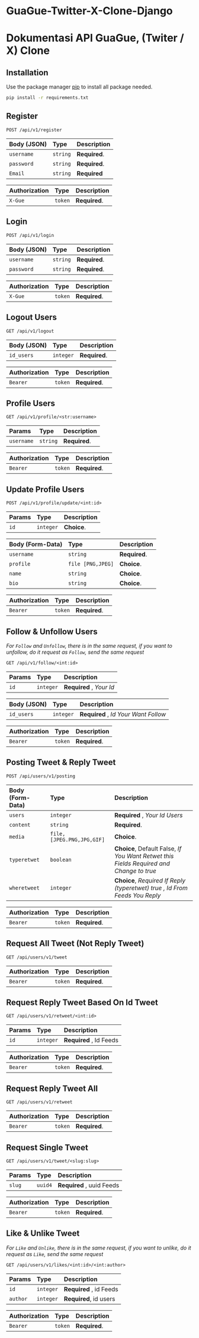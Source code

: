 # GuaGue-Twitter-X-Clone-Django
# Dokumentasi API GuaGue, (Twiter / X) Clone

## Installation

Use the package manager [pip](https://pip.pypa.io/en/stable/) to install all package needed.

```bash
pip install -r requirements.txt
```

## Register

```http
POST /api/v1/register 
```
| Body (JSON) | Type    | Description                |
| :-------- | :------- | :------------------------- |
| `username`| `string` | **Required**.|
| `password`| `string` | **Required**.|
| `Email`| `string` | **Required**|

| Authorization | Type    | Description                |
| :-------- | :------- | :------------------------- |
| `X-Gue`| `token` | **Required**.|


## Login

```http
POST /api/v1/login 
```
| Body (JSON) | Type    | Description                |
| :-------- | :------- | :------------------------- |
| `username`| `string` | **Required**.|
| `password`| `string` | **Required**.|

| Authorization | Type    | Description                |
| :-------- | :------- | :------------------------- |
| `X-Gue`| `token` | **Required**.|


## Logout Users

```http
GET /api/v1/logout
```

| Body (JSON) | Type    | Description                |
| :-------- | :------- | :------------------------- |
| `id_users`| `integer` | **Required**.|

| Authorization | Type    | Description                |
| :-------- | :------- | :------------------------- |
| `Bearer`| `token` | **Required**.|


## Profile Users

```http
GET /api/v1/profile/<str:username> 
```

| Params | Type    | Description                |
| :-------- | :------- | :------------------------- |
| `username`| `string` | **Required**.|

| Authorization | Type    | Description                |
| :-------- | :------- | :------------------------- |
| `Bearer`| `token` | **Required**.|


## Update Profile Users

```http
POST /api/v1/profile/update/<int:id> 
```

| Params | Type    | Description                |
| :-------- | :------- | :------------------------- |
| `id`| `integer` | **Choice**.|

| Body (Form-Data) | Type    | Description                |
| :-------- | :------- | :------------------------- |
| `username`| `string` | **Required**.|
| `profile`| `file [PNG,JPEG]` | **Choice**.|
| `name`| `string` | **Choice**.|
| `bio`| `string` | **Choice**.|



| Authorization | Type    | Description                |
| :-------- | :------- | :------------------------- |
| `Bearer`| `token` | **Required**.|


## Follow & Unfollow Users

*For `Follow` and `Unfollow`, there is in the same request, if you want to unfollow, do it  request  as `Follow`, send the same request*

```http
GET /api/v1/follow/<int:id> 
```

| Params | Type    | Description                |
| :-------- | :------- | :------------------------- |
| `id`| `integer` | **Required** , *Your Id*|

| Body (JSON) | Type    | Description                |
| :-------- | :------- | :------------------------- |
| `id_users`| `integer` | **Required** , *Id Your Want Follow*|

| Authorization | Type    | Description                |
| :-------- | :------- | :------------------------- |
| `Bearer`| `token` | **Required**.|


## Posting Tweet & Reply Tweet

```http
POST /api/users/v1/posting
```

| Body (Form-Data) | Type    | Description                |
| :-------- | :------- | :------------------------- |
| `users`| `integer` | **Required** , *Your Id Users*|
| `content`| `string` | **Required**.|
| `media`| `file, [JPEG.PNG,JPG,GIF]` | **Choice**.|
| `typeretwet`| `boolean` | **Choice**, Default False, *If You Want Retwet this Fields Required and Change to true*|
|`wheretweet`|`integer`|**Choice**, *Required If Reply (typeretwet) true , Id From Feeds You Reply*|



| Authorization | Type    | Description                |
| :-------- | :------- | :------------------------- |
| `Bearer`| `token` | **Required**.|


## Request All Tweet (Not Reply Tweet)

```http
GET /api/users/v1/tweet
```

| Authorization | Type    | Description                |
| :-------- | :------- | :------------------------- |
| `Bearer`| `token` | **Required**.|

## Request Reply Tweet Based On Id Tweet

```http
GET /api/users/v1/retweet/<int:id>
```
| Params | Type    | Description                |
| :-------- | :------- | :------------------------- |
| `id`| `integer` | **Required** , Id Feeds|

| Authorization | Type    | Description                |
| :-------- | :------- | :------------------------- |
| `Bearer`| `token` | **Required**.|

## Request Reply Tweet All 

```http
GET /api/users/v1/retweet
```

| Authorization | Type    | Description                |
| :-------- | :------- | :------------------------- |
| `Bearer`| `token` | **Required**.|

## Request Single Tweet

```http
GET /api/users/v1/tweet/<slug:slug>
```
| Params | Type    | Description                |
| :-------- | :------- | :------------------------- |
| `slug`| `uuid4` | **Required** , uuid Feeds|

| Authorization | Type    | Description                |
| :-------- | :------- | :------------------------- |
| `Bearer`| `token` | **Required**.|

## Like & Unlike Tweet

*For `Like` and `Unlike`, there is in the same request, if you want to unlike, do it  request  as `Like`, send the same request*

```http
GET /api/users/v1/likes/<int:id>/<int:author>
```
| Params | Type    | Description                |
| :-------- | :------- | :------------------------- |
| `id`| `integer` | **Required** , id Feeds|
|`author`|`integer`|**Required**, id users|

| Authorization | Type    | Description                |
| :-------- | :------- | :------------------------- |
| `Bearer`| `token` | **Required**.|
